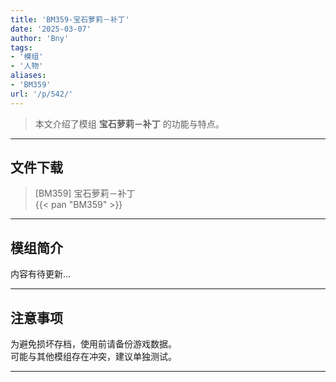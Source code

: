 ```yaml
---
title: 'BM359-宝石萝莉－补丁'
date: '2025-03-07'
author: 'Bny'
tags:
- '模组'
- '人物'
aliases:
- 'BM359'
url: '/p/542/'
---
```


> 本文介绍了模组 **宝石萝莉－补丁** 的功能与特点。

---

## 文件下载

> [BM359] 宝石萝莉－补丁  
{{< pan "BM359" >}}  

---

## 模组简介

>  
内容有待更新...  

---

## 注意事项

>  
为避免损坏存档，使用前请备份游戏数据。  
可能与其他模组存在冲突，建议单独测试。  

---

